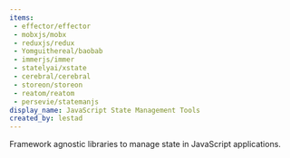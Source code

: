 ```yaml
---
items:
 - effector/effector
 - mobxjs/mobx
 - reduxjs/redux
 - Yomguithereal/baobab
 - immerjs/immer
 - statelyai/xstate
 - cerebral/cerebral
 - storeon/storeon
 - reatom/reatom
 - persevie/statemanjs
display_name: JavaScript State Management Tools
created_by: lestad
---
```

Framework agnostic libraries to manage state in JavaScript applications.

